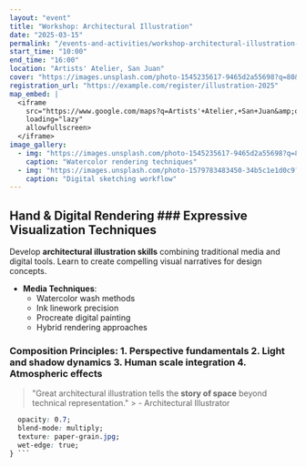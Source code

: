 ```yaml
---
layout: "event"
title: "Workshop: Architectural Illustration"
date: "2025-03-15"
permalink: "/events-and-activities/workshop-architectural-illustration-2025/"
start_time: "10:00"
end_time: "16:00"
location: "Artists' Atelier, San Juan"
cover: "https://images.unsplash.com/photo-1545235617-9465d2a55698?q=80&w=1760&auto=format&fit=crop&ixlib=rb-4.1.0&ixid=M3wxMjA3fDB8MHxwaG90by1wYWdlfHx8fGVufDB8fHx8fA%3D%3D"
registration_url: "https://example.com/register/illustration-2025"
map_embed: |
  <iframe
    src="https://www.google.com/maps?q=Artists'+Atelier,+San+Juan&amp;output=embed"
    loading="lazy"
    allowfullscreen>
  </iframe>
image_gallery:
  - img: "https://images.unsplash.com/photo-1545235617-9465d2a55698?q=80&w=1760&auto=format&fit=crop&ixlib=rb-4.1.0&ixid=M3wxMjA3fDB8MHxwaG90by1wYWdlfHx8fGVufDB8fHx8fA%3D%3D"
    caption: "Watercolor rendering techniques"
  - img: "https://images.unsplash.com/photo-1579783483450-34b5c1e1d0c9?q=80&w=1740&auto=format&fit=crop&ixlib=rb-4.1.0&ixid=M3wxMjA3fDB8MHxwaG90by1wYWdlfHx8fGVufDB8fHx8fA%3D%3D"
    caption: "Digital sketching workflow"
---
```


## Hand & Digital Rendering ### Expressive Visualization Techniques
Develop **architectural illustration skills** combining traditional media and digital tools. Learn to create compelling visual narratives for design concepts.
- **Media Techniques**:
  - Watercolor wash methods
  - Ink linework precision
  - Procreate digital painting
  - Hybrid rendering approaches

### Composition Principles: 1. Perspective fundamentals 2. Light and shadow dynamics 3. Human scale integration 4. Atmospheric effects
> "Great architectural illustration tells the **story of space** beyond technical representation."   > - Architectural Illustrator
```css /* Digital brush settings */ .watercolor-brush {
  opacity: 0.7;
  blend-mode: multiply;
  texture: paper-grain.jpg;
  wet-edge: true;
} ```